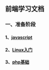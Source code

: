 ## 前端学习文档

### 一、准备阶段

#### 1、[javascript][11]

#### 2、[Linux入门][12]

#### 3、[php基础][13]

 

[11]:<https://github.com/xiaoliuing/study-notes/blob/master/ready-notes/javascript/index.md>
[12]:<https://github.com/xiaoliuing/study-notes/blob/master/ready-notes/linux/index.md>

[13]:<https://github.com/xiaoliuing/study-notes/blob/master/ready-notes/php/index.md>


